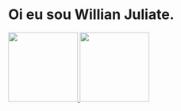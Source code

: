 # Oi eu sou Willian Juliate. 
<div align="Left">
  <a href="https://github.com/willianjuliate">
  <img height="140em" src="https://github-readme-stats.vercel.app/api?username=willianjuliate&show_icons=true&theme=tokyonight&include_all_commits=true&count_private=true"/>
  <img height="140em" src="https://github-readme-stats.vercel.app/api/top-langs/?username=willianjuliate&layout=compact&langs_count=7&theme=tokyonight"/>
</div>

